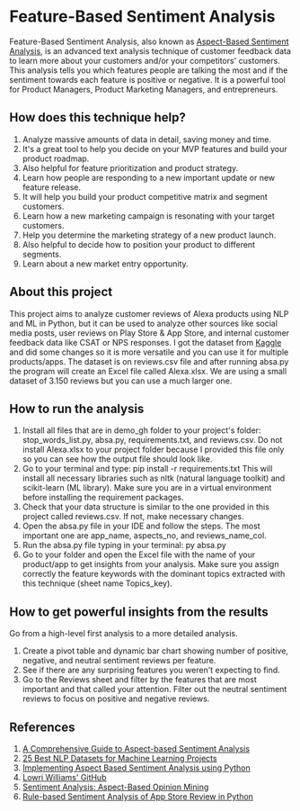 # Feature-Based Sentiment Analysis

Feature-Based Sentiment Analysis, also known as [Aspect-Based Sentiment Analysis](https://monkeylearn.com/blog/aspect-based-sentiment-analysis/), is an advanced text analysis technique of customer feedback data to learn more about your customers and/or your competitors' customers. This analysis tells you which features people are talking the most and if the sentiment towards each feature is positive or negative. It is a powerful tool for Product Managers, Product Marketing Managers, and entrepreneurs.

## How does this technique help? 

1) Analyze massive amounts of data in detail, saving money and time.
2) It's a great tool to help you decide on your MVP features and build your product roadmap. 
3) Also helpful for feature prioritization and product strategy. 
4) Learn how people are responding to a new important update or new feature release.
5) It will help you build your product competitive matrix and segment customers.
6) Learn how a new marketing campaign is resonating with your target customers.
7) Help you determine the marketing strategy of a new product launch.
8) Also helpful to decide how to position your product to different segments.
9) Learn about a new market entry opportunity.

## About this project

This project aims to analyze customer reviews of Alexa products using NLP and ML in Python, but it can be used to analyze other sources like social media posts, user reviews on Play Store & App Store, and internal customer feedback data like CSAT or NPS responses.
I got the dataset from [Kaggle](https://www.kaggle.com/sid321axn/amazon-alexa-reviews) and did some changes so it is more versatile and you can use it for multiple products/apps. The dataset is on reviews.csv file and after running absa.py the program will create an Excel file called Alexa.xlsx. 
We are using a small dataset of 3.150 reviews but you can use a much larger one.

## How to run the analysis

1) Install all files that are in demo_gh folder to your project's folder: stop_words_list.py, absa.py, requirements.txt, and reviews.csv. Do not install Alexa.xlsx to your project folder because I provided this file only so you can see how the output file should look like.
2) Go to your terminal and type: pip install -r requirements.txt
This will install all necessary libraries such as nltk (natural language toolkit) and scikit-learn (ML library). Make sure you are in a virtual environment before installing the requirement packages.
3) Check that your data structure is similar to the one provided in this project called reviews.csv. If not, make necessary changes.
4) Open the absa.py file in your IDE and follow the steps. The most important one are app_name, aspects_no, and reviews_name_col. 
5) Run the absa.py file typing in your terminal: py absa.py
6) Go to your folder and open the Excel file with the name of your product/app to get insights from your analysis. Make sure you assign correctly the feature keywords with the dominant topics extracted with this technique (sheet name Topics_key).

## How to get powerful insights from the results

Go from a high-level first analysis to a more detailed analysis.
1) Create a pivot table and dynamic bar chart showing number of positive, negative, and neutral sentiment reviews per feature. 
2) See if there are any surprising features you weren't expecting to find.
3) Go to the Reviews sheet and filter by the features that are most important and that called your attention. Filter out the neutral sentiment reviews to focus on positive and negative reviews.

## References

1) [A Comprehensive Guide to Aspect-based Sentiment Analysis](https://monkeylearn.com/blog/aspect-based-sentiment-analysis/)
2) [25 Best NLP Datasets for Machine Learning Projects](https://lionbridge.ai/datasets/the-best-25-datasets-for-natural-language-processing/)
3) [Implementing Aspect Based Sentiment Analysis using Python](https://medium.com/analytics-vidhya/aspect-based-sentiment-analysis-a-practical-approach-8f51029bbc4a)
4) [Lowri Williams' GitHub](https://github.com/LowriWilliams/Aspect_Sentiment_Analysis)
5) [Sentiment Analysis: Aspect-Based Opinion Mining](https://towardsdatascience.com/%EF%B8%8F-sentiment-analysis-aspect-based-opinion-mining-72a75e8c8a6d) 
6) [Rule-based Sentiment Analysis of App Store Review in Python](https://towardsdatascience.com/rule-based-sentiment-analysis-of-app-store-review-in-python-94d8bbfc48bb)
